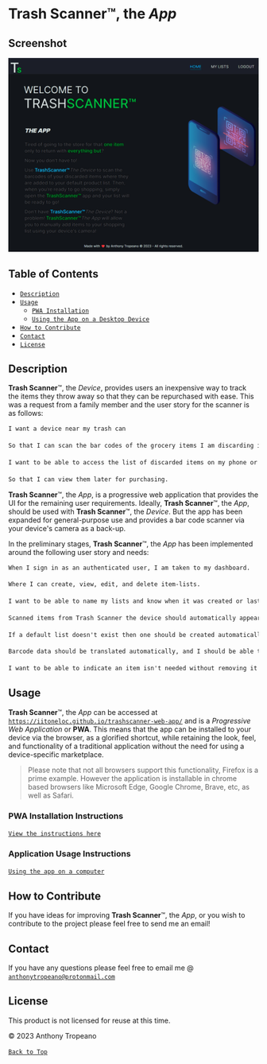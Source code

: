 # Trash Scanner&#8482;, the _App_

## Screenshot

![TrashScanner](./src/assets/images/trashscanner-screenshot-min.png)

## Table of Contents

- [`Description`](#description)
- [`Usage`](#usage)
  - [`PWA Installation`](./docs/installation/installation.md#pwa-installation-instructions)
  - [`Using the App on a Desktop Device`](./docs/upload-picture-desktop/upload-desktop-readme.md#how-to-use-the-app-on-a-desktop-device)
- [`How to Contribute`](#how-to-contribute)
- [`Contact`](#contact)
- [`License`](#license)

## Description

**Trash Scanner**&#8482;, the _Device_, provides users an inexpensive way to track the items they throw away so that they can be repurchased with ease. This was a request from a family member and the user story for the scanner is as follows:

```txt
I want a device near my trash can

So that I can scan the bar codes of the grocery items I am discarding in the trash.

I want to be able to access the list of discarded items on my phone or computer

So that I can view them later for purchasing.
```

**Trash Scanner**&#8482;, the _App_, is a progressive web application that provides the UI for the remaining user requirements. Ideally, **Trash Scanner**&#8482;, the _App_, should be used with **Trash Scanner**&#8482;, the _Device_. But the app has been expanded for general-purpose use and provides a bar code scanner via your device's camera as a back-up.

In the preliminary stages, **Trash Scanner**&#8482;, the _App_ has been implemented around the following user story and needs:

```txt
When I sign in as an authenticated user, I am taken to my dashboard.

Where I can create, view, edit, and delete item-lists.

I want to be able to name my lists and know when it was created or last updated.

Scanned items from Trash Scanner the device should automatically appear as an item in my default list, or a list I have designated as a default list.

If a default list doesn't exist then one should be created automatically so that I do not lose track of any items.

Barcode data should be translated automatically, and I should be able to add in the necessary information if it can't be found.

I want to be able to indicate an item isn't needed without removing it from the list, like a check mark or something similar.

```

## Usage

**Trash Scanner**&#8482;, the _App_ can be accessed at [`https://iitoneloc.github.io/trashscanner-web-app/`](https://iitoneloc.github.io/trashscanner-web-app/) and is a _Progressive Web Application_ or **PWA**. This means that the app can be installed to your device via the browser, as a glorified shortcut, while retaining the look, feel, and functionality of a traditional application without the need for using a device-specific marketplace.

> Please note that not all browsers support this functionality, Firefox is a prime example. However the application is installable in chrome based browsers like Microsoft Edge, Google Chrome, Brave, etc, as well as Safari.

### PWA Installation Instructions

[`View the instructions here`](./docs/installation/installation.md#pwa-installation-instructions)

### Application Usage Instructions

[`Using the app on a computer`](./docs/upload-picture-desktop/upload-desktop-readme.md#how-to-use-the-app-on-a-desktop-device)

## How to Contribute

If you have ideas for improving **Trash Scanner**&#8482;, the _App_, or you wish to contribute to the project please feel free to send me an email!

## Contact

If you have any questions please feel free to email me @ [`anthonytropeano@protonmail.com`](mailto:anthonytropeano@protonmail.com)

## License

This product is not licensed for reuse at this time.

© 2023 Anthony Tropeano

[`Back to Top`](#screenshot)
